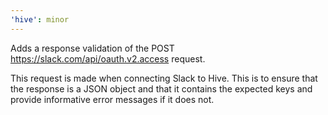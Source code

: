 ```yaml
---
'hive': minor
---
```


Adds a response validation of the POST https://slack.com/api/oauth.v2.access request.

This request is made when connecting Slack to Hive. This is to ensure that the response is a JSON object and that it contains the expected keys and provide informative error messages if it does not.

